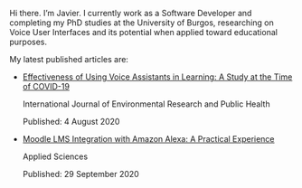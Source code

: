 <!--
**joo0003/joo0003** is a ✨ _special_ ✨ repository because its `README.md` (this file) appears on your GitHub profile.

Here are some ideas to get you started:

- 🔭 I’m currently working on ...
- 🌱 I’m currently learning ...
- 👯 I’m looking to collaborate on ...
- 🤔 I’m looking for help with ...
- 💬 Ask me about ...
- 📫 How to reach me: ...
- 😄 Pronouns: ...
- ⚡ Fun fact: ...
-->

Hi there. I’m Javier. I currently work as a Software Developer and completing my PhD studies at the University of Burgos, researching on Voice User Interfaces and its potential when applied toward educational purposes. 

My latest published articles are:

- [Effectiveness of Using Voice Assistants in Learning: A Study at the Time of COVID-19](https://doi.org/10.3390/ijerph17155618) 
  
  International Journal of Environmental Research and Public Health
  
  Published: 4 August 2020 
  
- [Moodle LMS Integration with Amazon Alexa: A Practical Experience](https://doi.org/10.3390/app10196859) 
  
  Applied Sciences
  
  Published: 29 September 2020
  
 

